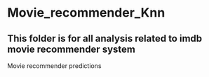 # Movie_recommender_Knn
## This folder is for all analysis related to imdb movie recommender system


Movie recommender predictions
